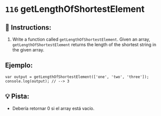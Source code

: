 # `116` getLengthOfShortestElement

## 📝 Instructions:

1. Write a function called `getLengthOfShortestElement`. Given an array, `getLengthOfShortestElement` returns the length of the shortest string in the given array. 

## Ejemplo:

```Js
var output = getLengthOfShortestElement(['one', 'two', 'three']);
console.log(output); // --> 3
```
## 💡 Pista: 

+ Debería retornar 0 si el array está vacío.